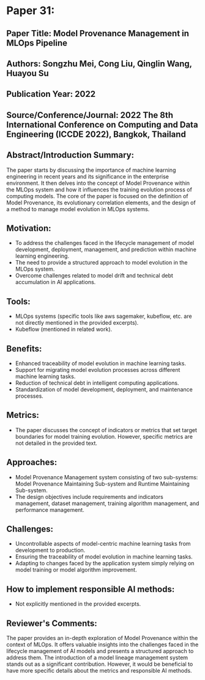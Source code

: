 # Paper 31:

## Paper Title: Model Provenance Management in MLOps Pipeline

## Authors: Songzhu Mei, Cong Liu, Qinglin Wang, Huayou Su

## Publication Year: 2022

## Source/Conference/Journal: 2022 The 8th International Conference on Computing and Data Engineering (ICCDE 2022), Bangkok, Thailand
 
## Abstract/Introduction Summary:
The paper starts by discussing the importance of machine learning engineering in recent years and its significance in the enterprise environment. It then delves into the concept of Model Provenance within the MLOps system and how it influences the training evolution process of computing models. The core of the paper is focused on the definition of Model Provenance, its evolutionary correlation elements, and the design of a method to manage model evolution in MLOps systems.

## Motivation:
- To address the challenges faced in the lifecycle management of model development, deployment, management, and prediction within machine learning engineering.
- The need to provide a structured approach to model evolution in the MLOps system.
- Overcome challenges related to model drift and technical debt accumulation in AI applications.

## Tools:
- MLOps systems (specific tools like aws sagemaker, kubeflow, etc. are not directly mentioned in the provided excerpts).
- Kubeflow (mentioned in related work).

## Benefits:
- Enhanced traceability of model evolution in machine learning tasks.
- Support for migrating model evolution processes across different machine learning tasks.
- Reduction of technical debt in intelligent computing applications.
- Standardization of model development, deployment, and maintenance processes.

## Metrics:
- The paper discusses the concept of indicators or metrics that set target boundaries for model training evolution. However, specific metrics are not detailed in the provided text.

## Approaches:
- Model Provenance Management system consisting of two sub-systems: Model Provenance Maintaining Sub-system and Runtime Maintaining Sub-system.
- The design objectives include requirements and indicators management, dataset management, training algorithm management, and performance management.

## Challenges:
- Uncontrollable aspects of model-centric machine learning tasks from development to production.
- Ensuring the traceability of model evolution in machine learning tasks.
- Adapting to changes faced by the application system simply relying on model training or model algorithm improvement.

## How to implement responsible AI methods:
- Not explicitly mentioned in the provided excerpts.

## Reviewer's Comments:
The paper provides an in-depth exploration of Model Provenance within the context of MLOps. It offers valuable insights into the challenges faced in the lifecycle management of AI models and presents a structured approach to address them. The introduction of a model lineage management system stands out as a significant contribution. However, it would be beneficial to have more specific details about the metrics and responsible AI methods.
